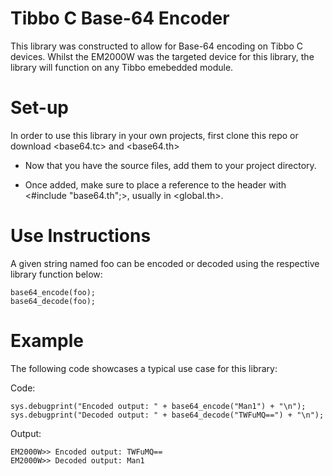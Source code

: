 # Tibbo C Base-64 Encoder
This library was constructed to allow for Base-64 encoding on Tibbo C devices.
Whilst the EM2000W was the targeted device for this library, the library will function on any Tibbo emebedded module.

# Set-up
In order to use this library in your own projects, first clone this repo or download <base64.tc> and <base64.th>

- Now that you have the source files, add them to your project directory.

- Once added, make sure to place a reference to the header with <#include "base64.th";>, usually in <global.th>.

# Use Instructions
A given string named foo can be encoded or decoded using the respective library function below:
	
	base64_encode(foo);
	base64_decode(foo);

# Example
The following code showcases a typical use case for this library:
	
Code:

	sys.debugprint("Encoded output: " + base64_encode("Man1") + "\n");
	sys.debugprint("Decoded output: " + base64_decode("TWFuMQ==") + "\n");

Output:

	EM2000W>> Encoded output: TWFuMQ==
	EM2000W>> Decoded output: Man1